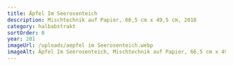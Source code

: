 ```yaml
---
title: Äpfel Im Seerosenteich
description: Mischtechnik auf Papier, 66,5 cm x 49,5 cm, 2018
category: halbabstrakt
sortOrder: 0
year: 201
imageUrl: /uploads/aepfel im Seerosenteich.webp
imageAlt: Äpfel Im Seerosenteich, Mischtechnik auf Papier, 66,5 cm x 49,5 cm, 2018
---
```

